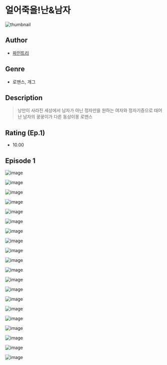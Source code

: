 # 얼어죽을!난&남자
![thumbnail](https://image-comic.pstatic.net/user_contents_data/challenge_comic/2023/05/23/366859/upload_3918754211528532531_480x623.jpeg)

## Author
- [파인트리](https://comic.naver.com/artistTitle?id=366859)

## Genre
- 로맨스, 개그

## Description
> 낭만이 사라진 세상에서 남자가 아닌 정자만을 원하는 여자와 정자기증으로 태어난 남자의 꿍꿍이가 다른 동상이몽 로맨스


## Rating (Ep.1)
- 10.00

## Episode 1
![image](https://image-comic.pstatic.net/user_contents_data/challenge_comic/2023/05/23/366859/upload_7149519621131024185.jpeg)

![image](https://image-comic.pstatic.net/user_contents_data/challenge_comic/2023/05/23/366859/upload_4063431274996654896.jpeg)

![image](https://image-comic.pstatic.net/user_contents_data/challenge_comic/2023/05/23/366859/upload_4062866307194238776.jpeg)

![image](https://image-comic.pstatic.net/user_contents_data/challenge_comic/2023/05/23/366859/upload_7292796989885919543.jpeg)

![image](https://image-comic.pstatic.net/user_contents_data/challenge_comic/2023/05/23/366859/upload_3690527693140669282.jpeg)

![image](https://image-comic.pstatic.net/user_contents_data/challenge_comic/2023/05/23/366859/upload_3631082387266482483.jpeg)

![image](https://image-comic.pstatic.net/user_contents_data/challenge_comic/2023/05/23/366859/upload_3486409746762065509.jpeg)

![image](https://image-comic.pstatic.net/user_contents_data/challenge_comic/2023/05/23/366859/upload_3990530553155958064.jpeg)

![image](https://image-comic.pstatic.net/user_contents_data/challenge_comic/2023/05/23/366859/upload_3472667161383036217.jpeg)

![image](https://image-comic.pstatic.net/user_contents_data/challenge_comic/2023/05/23/366859/upload_3761411898523137072.jpeg)

![image](https://image-comic.pstatic.net/user_contents_data/challenge_comic/2023/05/23/366859/upload_7089572229355353905.jpeg)

![image](https://image-comic.pstatic.net/user_contents_data/challenge_comic/2023/05/23/366859/upload_7293077353291397221.jpeg)

![image](https://image-comic.pstatic.net/user_contents_data/challenge_comic/2023/05/23/366859/upload_4123379943971304248.jpeg)

![image](https://image-comic.pstatic.net/user_contents_data/challenge_comic/2023/05/23/366859/upload_7161677102359798881.jpeg)

![image](https://image-comic.pstatic.net/user_contents_data/challenge_comic/2023/05/23/366859/upload_3474354923811202148.jpeg)

![image](https://image-comic.pstatic.net/user_contents_data/challenge_comic/2023/05/23/366859/upload_7149857351592535097.jpeg)

![image](https://image-comic.pstatic.net/user_contents_data/challenge_comic/2023/05/23/366859/upload_7364338002454471735.jpeg)

![image](https://image-comic.pstatic.net/user_contents_data/challenge_comic/2023/05/23/366859/upload_3979273538379408440.jpeg)

![image](https://image-comic.pstatic.net/user_contents_data/challenge_comic/2023/05/23/366859/upload_3847535566337040996.jpeg)

![image](https://image-comic.pstatic.net/user_contents_data/challenge_comic/2023/05/23/366859/upload_3762533606541779809.jpeg)

